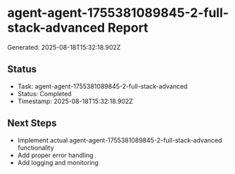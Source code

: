 # agent-agent-1755381089845-2-full-stack-advanced Report

Generated: 2025-08-18T15:32:18.902Z

## Status
- Task: agent-agent-1755381089845-2-full-stack-advanced
- Status: Completed
- Timestamp: 2025-08-18T15:32:18.902Z

## Next Steps
- Implement actual agent-agent-1755381089845-2-full-stack-advanced functionality
- Add proper error handling
- Add logging and monitoring
